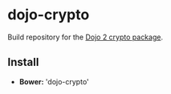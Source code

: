 # dojo-crypto

Build repository for the [Dojo 2 crypto package](https://github.com/dojo/crypto).

## Install

* **Bower:** 'dojo-crypto'
